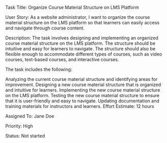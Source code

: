 Task Title: Organize Course Material Structure on LMS Platform

User Story: As a website administrator, I want to organize the course material structure on the LMS platform so that learners can easily access and navigate through course content.

Description: The task involves designing and implementing an organized course material structure on the LMS platform. The structure should be intuitive and easy for learners to navigate. The structure should also be flexible enough to accommodate different types of courses, such as video courses, text-based courses, and interactive courses.

The task includes the following:

Analyzing the current course material structure and identifying areas for improvement.
Designing a new course material structure that is organized and intuitive for learners.
Implementing the new course material structure on the LMS platform.
Testing the new course material structure to ensure that it is user-friendly and easy to navigate.
Updating documentation and training materials for instructors and learners.
Effort Estimate: 12 hours

Assigned To: Jane Doe

Priority: High

Status: Not started